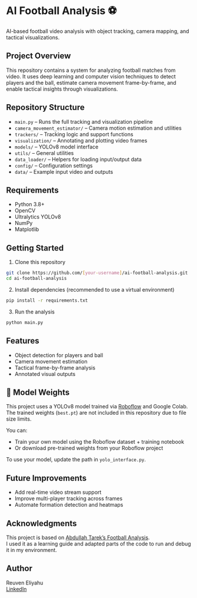 # AI Football Analysis ⚽

AI-based football video analysis with object tracking, camera mapping, and tactical visualizations.

## Project Overview

This repository contains a system for analyzing football matches from video. It uses deep learning and computer vision techniques to detect players and the ball, estimate camera movement frame-by-frame, and enable tactical insights through visualizations.

## Repository Structure

- `main.py` – Runs the full tracking and visualization pipeline
- `camera_movement_estimator/` – Camera motion estimation and utilities
- `trackers/` – Tracking logic and support functions
- `visualization/` – Annotating and plotting video frames
- `models/` – YOLOv8 model interface
- `utils/` – General utilities
- `data_loader/` – Helpers for loading input/output data
- `config/` – Configuration settings
- `data/` – Example input video and outputs

## Requirements

- Python 3.8+
- OpenCV
- Ultralytics YOLOv8
- NumPy
- Matplotlib

## Getting Started

1. Clone this repository
```bash
git clone https://github.com/[your-username]/ai-football-analysis.git
cd ai-football-analysis
```

2. Install dependencies (recommended to use a virtual environment)
```bash
pip install -r requirements.txt
```

3. Run the analysis
```bash
python main.py
```

## Features

- Object detection for players and ball
- Camera movement estimation
- Tactical frame-by-frame analysis
- Annotated visual outputs

## 🔗 Model Weights

This project uses a YOLOv8 model trained via [Roboflow](https://roboflow.com/) and Google Colab.  
The trained weights (`best.pt`) are not included in this repository due to file size limits.

You can:
- Train your own model using the Roboflow dataset + training notebook
- Or download pre-trained weights from your Roboflow project

To use your model, update the path in `yolo_interface.py`.

## Future Improvements

- Add real-time video stream support
- Improve multi-player tracking across frames
- Automate formation detection and heatmaps

## Acknowledgments

This project is based on [Abdullah Tarek’s Football Analysis](https://github.com/abdullahtarek/football_analysis).  
I used it as a learning guide and adapted parts of the code to run and debug it in my environment.

## Author

Reuven Eliyahu  
[LinkedIn](https://www.linkedin.com/)